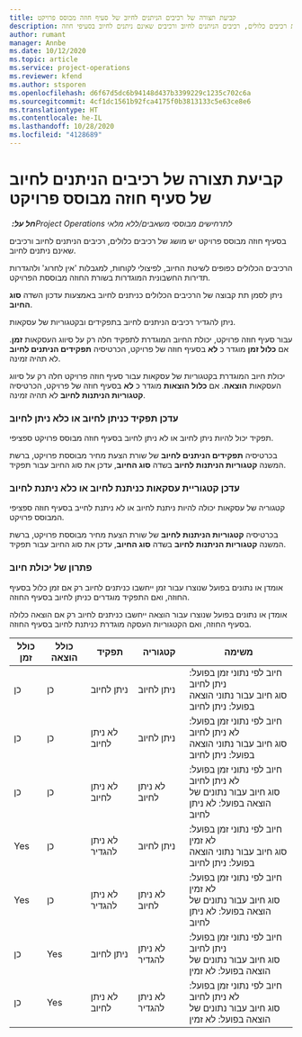 ```yaml
---
title: קביעת תצורה של רכיבים הניתנים לחיוב של סעיף חוזה מבוסס פרויקט
description: נושא זה מספק מידע אודות רכיבים כלולים, רכיבים הניתנים לחיוב ורכיבים שאינם ניתנים לחיוב בסעיפי חוזה.
author: rumant
manager: Annbe
ms.date: 10/12/2020
ms.topic: article
ms.service: project-operations
ms.reviewer: kfend
ms.author: stsporen
ms.openlocfilehash: d6f67d5dc6b94148d437b3399229c1235c702c6a
ms.sourcegitcommit: 4cf1dc1561b92fca4175f0b3813133c5e63ce8e6
ms.translationtype: HT
ms.contentlocale: he-IL
ms.lasthandoff: 10/28/2020
ms.locfileid: "4128689"
---
```

# <a name="configure-chargeable-components-of-a-project-based-contract-line"></a>קביעת תצורה של רכיבים הניתנים לחיוב של סעיף חוזה מבוסס פרויקט

_**חל על:** ‏Project Operations לתרחישים מבוססי משאבים/ללא מלאי_

בסעיף חוזה מבוסס פרויקט יש מושג של רכיבים כלולים, רכיבים הניתנים לחיוב ורכיבים שאינם ניתנים לחיוב.

הרכיבים הכלולים כפופים לשיטת החיוב, לפיצולי לקוחות, למגבלות 'אין לחרוג' ולהגדרות תדירות החשבונית המוגדרות בשורת החוזה מבוססת הפרויקט.

ניתן לסמן תת קבוצה של הרכיבים הכלולים כניתנים לחיוב באמצעות עדכון השדה **סוג החיוב**.

ניתן להגדיר רכיבים הניתנים לחיוב בתפקידים ובקטגוריות של עסקאות.

עבור סעיף חוזה פרויקט, יכולת החיוב המוגדרת לתפקיד חלה רק על סיווג העסקאות **זמן**. אם **כלול זמן** מוגדר כ **לא** בסעיף חוזה של פרויקט, הכרטיסיה **תפקידים הניתנים לחיוב** לא תהיה זמינה.

יכולת חיוב המוגדרת בקטגוריות של עסקאות עבור סעיף חוזה פרויקט חלה רק על סיווג העסקאות **הוצאה**. אם **כלול הוצאות** מוגדר כ **לא** בסעיף חוזה של פרויקט, הכרטיסיה **קטגוריות הניתנות לחיוב** לא תהיה זמינה.

### <a name="update-a-role-to-be-chargeable-or-non-chargeable"></a>עדכן תפקיד כניתן לחיוב או כלא ניתן לחיוב

תפקיד יכול להיות ניתן לחיוב או לא ניתן לחיוב בסעיף חוזה מבוסס פרויקט ספציפי.

בכרטיסיה **תפקידים הניתנים לחיוב** של שורת הצעת מחיר מבוססת פרויקט, ברשת המשנה **קטגוריות הניתנות לחיוב** בשדה **סוג החיוב**, עדכן את סוג החיוב עבור תפקיד.

### <a name="update-a-transaction-category-to-be-chargeable-or-non-chargeable"></a>עדכן קטגוריית עסקאות כניתנת לחיוב או כלא ניתנת לחיוב

קטגוריה של עסקאות יכולה להיות ניתנת לחיוב או לא ניתנת לחייב בסעיף חוזה ספציפי המבוסס פרויקט.

בכרטיסיה **קטגוריות הניתנות לחיוב** של שורת הצעת מחיר מבוססת פרויקט, ברשת המשנה **קטגוריות הניתנות לחיוב** בשדה **סוג החיוב**, עדכן את סוג החיוב עבור תפקיד.

### <a name="resolve-chargeability"></a>פתרון של יכולת חיוב

אומדן או נתונים בפועל שנוצרו עבור זמן ייחשבו כניתנים לחיוב רק אם זמן כלול בסעיף החוזה, ואם התפקיד מוגדרים כניתן לחיוב בסעיף החוזה.

אומדן או נתונים בפועל שנוצרו עבור הוצאה ייחשבו כניתנים לחיוב רק אם הוצאה כלולה בסעיף החוזה, ואם הקטגוריות העסקה מוגדרת כניתנת לחיוב בסעיף החוזה.

| כולל זמן | כולל הוצאה | תפקיד | קטגוריה | משימה |
| --- | --- | --- | --- | --- |
| ‏‏כן | ‏‏כן | ניתן לחיוב | ניתן לחיוב | חיוב לפי נתוני זמן בפועל: ניתן לחיוב </br>סוג חיוב עבור נתוני הוצאה בפועל: ניתן לחיוב |
| ‏‏כן | ‏‏כן | לא ניתן לחיוב | ניתן לחיוב | חיוב לפי נתוני זמן בפועל: לא ניתן לחיוב </br>סוג חיוב עבור נתוני הוצאה בפועל: ניתן לחיוב |
| ‏‏כן | ‏‏כן | לא ניתן לחיוב | לא ניתן לחיוב | חיוב לפי נתוני זמן בפועל: לא ניתן לחיוב </br>סוג חיוב עבור נתונים של הוצאה בפועל: לא ניתן לחיוב |
| Yes | ‏‏כן | לא ניתן להגדיר | ניתן לחיוב | חיוב לפי נתוני זמן בפועל: לא זמין </br>סוג חיוב עבור נתוני הוצאה בפועל: ניתן לחיוב |
| Yes | ‏‏כן | לא ניתן להגדיר | לא ניתן לחיוב | חיוב לפי נתוני זמן בפועל: לא זמין </br>סוג חיוב עבור נתונים של הוצאה בפועל: לא ניתן לחיוב |
| ‏‏כן | Yes | ניתן לחיוב | לא ניתן להגדיר | חיוב לפי נתוני זמן בפועל: ניתן לחיוב </br>סוג חיוב עבור נתונים של הוצאה בפועל: לא זמין |
| ‏‏כן | Yes | לא ניתן לחיוב | לא ניתן להגדיר | חיוב לפי נתוני זמן בפועל: לא ניתן לחיוב </br> סוג חיוב עבור נתונים של הוצאה בפועל: לא זמין |
